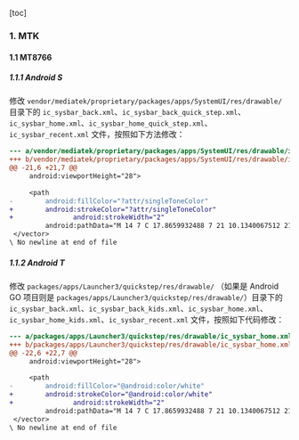 [toc]

### 1. MTK

#### 1.1 MT8766

##### 1.1.1 Android S

修改 `vendor/mediatek/proprietary/packages/apps/SystemUI/res/drawable/` 目录下的 `ic_sysbar_back.xml`、`ic_sysbar_back_quick_step.xml`、`ic_sysbar_home.xml`、`ic_sysbar_home_quick_step.xml`、`ic_sysbar_recent.xml` 文件，按照如下方法修改：

```diff
--- a/vendor/mediatek/proprietary/packages/apps/SystemUI/res/drawable/ic_sysbar_home.xml
+++ b/vendor/mediatek/proprietary/packages/apps/SystemUI/res/drawable/ic_sysbar_home.xml
@@ -21,6 +21,7 @@
     android:viewportHeight="28">
 
     <path
-        android:fillColor="?attr/singleToneColor"
+        android:strokeColor="?attr/singleToneColor"
+               android:strokeWidth="2"
         android:pathData="M 14 7 C 17.8659932488 7 21 10.1340067512 21 14 C 21 17.8659932488 17.8659932488 21 14 21 C 10.1340067512 21 7 17.8659932488 7 14 C 7 10.1340067512 10.1340067512 7 14 7 Z" />
 </vector>
\ No newline at end of file
```

##### 1.1.2 Android T

修改 `packages/apps/Launcher3/quickstep/res/drawable/` （如果是 Android GO 项目则是 `packages/apps/Launcher3/quickstep/res/drawable/`）目录下的 `ic_sysbar_back.xml`、`ic_sysbar_back_kids.xml`、`ic_sysbar_home.xml`、`ic_sysbar_home_kids.xml`、`ic_sysbar_recent.xml` 文件，按照如下代码修改：

```diff
--- a/packages/apps/Launcher3/quickstep/res/drawable/ic_sysbar_home.xml
+++ b/packages/apps/Launcher3/quickstep/res/drawable/ic_sysbar_home.xml
@@ -22,6 +22,7 @@
     android:viewportHeight="28">
 
     <path
-        android:fillColor="@android:color/white"
+        android:strokeColor="@android:color/white"
+               android:strokeWidth="2"
         android:pathData="M 14 7 C 17.8659932488 7 21 10.1340067512 21 14 C 21 17.8659932488 17.8659932488 21 14 21 C 10.1340067512 21 7 17.8659932488 7 14 C 7 10.1340067512 10.1340067512 7 14 7 Z" />
 </vector>
\ No newline at end of file
```

